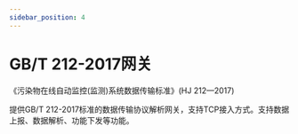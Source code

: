 ```yaml
---
sidebar_position: 4
---
```

# GB/T 212-2017网关


《污染物在线自动监控(监测)系统数据传输标准》(HJ 212—2017)

提供GB/T 212-2017标准的数据传输协议解析网关，支持TCP接入方式。支持数据上报、数据解析、功能下发等功能。

